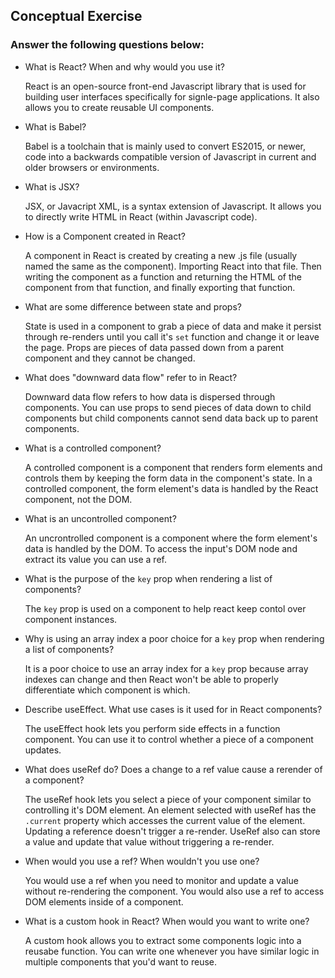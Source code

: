 ## Conceptual Exercise

### Answer the following questions below:

- What is React? When and why would you use it?

  React is an open-source front-end Javascript library that is used for building user interfaces specifically for signle-page applications. It also allows you to create reusable UI components.

- What is Babel?

  Babel is a toolchain that is mainly used to convert ES2015, or newer, code into a backwards compatible version of Javascript in current and older browsers or environments.

- What is JSX?

  JSX, or Javacript XML, is a syntax extension of Javascript. It allows you to directly write HTML in React (within Javascript code).

- How is a Component created in React?

  A component in React is created by creating a new .js file (usually named the same as the component). Importing React into that file. Then writing the component as a function and returning the HTML of the component from that function, and finally exporting that function.

- What are some difference between state and props?

  State is used in a component to grab a piece of data and make it persist through re-renders until you call it's `set` function and change it or leave the page. Props are pieces of data passed down from a parent component and they cannot be changed.

- What does "downward data flow" refer to in React?

  Downward data flow refers to how data is dispersed through components. You can use props to send pieces of data down to child components but child components cannot send data back up to parent components.

- What is a controlled component?

  A controlled component is a component that renders form elements and controls them by keeping the form data in the component's state. In a controlled component, the form element's data is handled by the React component, not the DOM.

- What is an uncontrolled component?

  An uncrontrolled component is a component where the form element's data is handled by the DOM. To access the input's DOM node and extract its value you can use a ref.

- What is the purpose of the `key` prop when rendering a list of components?

  The `key` prop is used on a component to help react keep contol over component instances.

- Why is using an array index a poor choice for a `key` prop when rendering a list of components?

  It is a poor choice to use an array index for a `key` prop because array indexes can change and then React won't be able to properly differentiate which component is which.

- Describe useEffect. What use cases is it used for in React components?

  The useEffect hook lets you perform side effects in a function component. You can use it to control whether a piece of a component updates.

- What does useRef do? Does a change to a ref value cause a rerender of a component?

  The useRef hook lets you select a piece of your component similar to controlling it's DOM element. An element selected with useRef has the `.current` property which accesses the current value of the element. Updating a reference doesn't trigger a re-render. UseRef also can store a value and update that value without triggering a re-render.

- When would you use a ref? When wouldn't you use one?

  You would use a ref when you need to monitor and update a value without re-rendering the component. You would also use a ref to access DOM elements inside of a component.

- What is a custom hook in React? When would you want to write one?

  A custom hook allows you to extract some components logic into a reusabe function. You can write one whenever you have similar logic in multiple components that you'd want to reuse.
